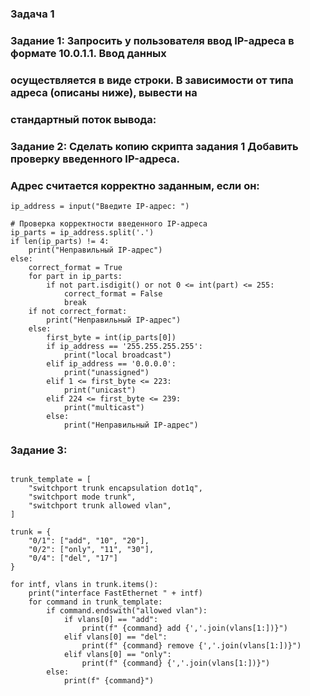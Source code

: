 ### Задача 1

### Задание 1: Запросить у пользователя ввод IP-адреса в формате 10.0.1.1. Ввод данных
### осуществляется в виде строки. В зависимости от типа адреса (описаны ниже), вывести на
### стандартный поток вывода:


### Задание 2: Сделать копию скрипта задания 1 Добавить проверку введенного IP-адреса.
### Адрес считается корректно заданным, если он:

```
ip_address = input("Введите IP-адрес: ")

# Проверка корректности введенного IP-адреса
ip_parts = ip_address.split('.')
if len(ip_parts) != 4:
    print("Неправильный IP-адрес")
else:
    correct_format = True
    for part in ip_parts:
        if not part.isdigit() or not 0 <= int(part) <= 255:
            correct_format = False
            break
    if not correct_format:
        print("Неправильный IP-адрес")
    else:
        first_byte = int(ip_parts[0])
        if ip_address == '255.255.255.255':
            print("local broadcast")
        elif ip_address == '0.0.0.0':
            print("unassigned")
        elif 1 <= first_byte <= 223:
            print("unicast")
        elif 224 <= first_byte <= 239:
            print("multicast")
        else:
            print("Неправильный IP-адрес")
```

### Задание 3: 

```

trunk_template = [
    "switchport trunk encapsulation dot1q",
    "switchport mode trunk",
    "switchport trunk allowed vlan",
]

trunk = {
    "0/1": ["add", "10", "20"],
    "0/2": ["only", "11", "30"],
    "0/4": ["del", "17"]
}

for intf, vlans in trunk.items():
    print("interface FastEthernet " + intf)
    for command in trunk_template:
        if command.endswith("allowed vlan"):
            if vlans[0] == "add":
                print(f" {command} add {','.join(vlans[1:])}")
            elif vlans[0] == "del":
                print(f" {command} remove {','.join(vlans[1:])}")
            elif vlans[0] == "only":
                print(f" {command} {','.join(vlans[1:])}")
        else:
            print(f" {command}")

```
